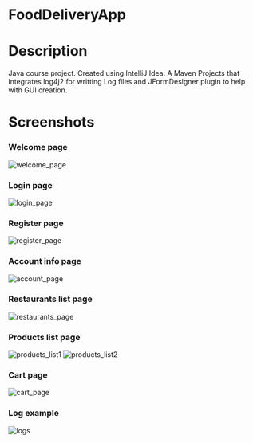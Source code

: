 # FoodDeliveryApp

# Description
  Java course project.
  Created using IntelliJ Idea. A Maven Projects that integrates log4j2 for writting Log files and JFormDesigner plugin to help with GUI creation.

# Screenshots
  ### Welcome page
  
![welcome_page](https://github.com/AlexMincu/FoodDeliveryApp/blob/master/Screenshots/account_page.jpg)

  ### Login page
  
![login_page](https://github.com/AlexMincu/FoodDeliveryApp/blob/master/Screenshots/login_page.jpg)

  ### Register page
  
![register_page](https://github.com/AlexMincu/FoodDeliveryApp/blob/master/Screenshots/register_page.jpg)

  ### Account info page
  
![account_page](https://github.com/AlexMincu/FoodDeliveryApp/blob/master/Screenshots/account_page.jpg)

  ### Restaurants list page
  
![restaurants_page](https://github.com/AlexMincu/FoodDeliveryApp/blob/master/Screenshots/restaurants_page.jpg)

  ### Products list page
  
![products_list1](https://github.com/AlexMincu/FoodDeliveryApp/blob/master/Screenshots/products_list1.jpg)
![products_list2](https://github.com/AlexMincu/FoodDeliveryApp/blob/master/Screenshots/products_list2.jpg)

  ### Cart page
  
![cart_page](https://github.com/AlexMincu/FoodDeliveryApp/blob/master/Screenshots/cart_page.jpg)


  ### Log example
  
![logs](https://github.com/AlexMincu/FoodDeliveryApp/blob/master/Screenshots/logs.jpg)
